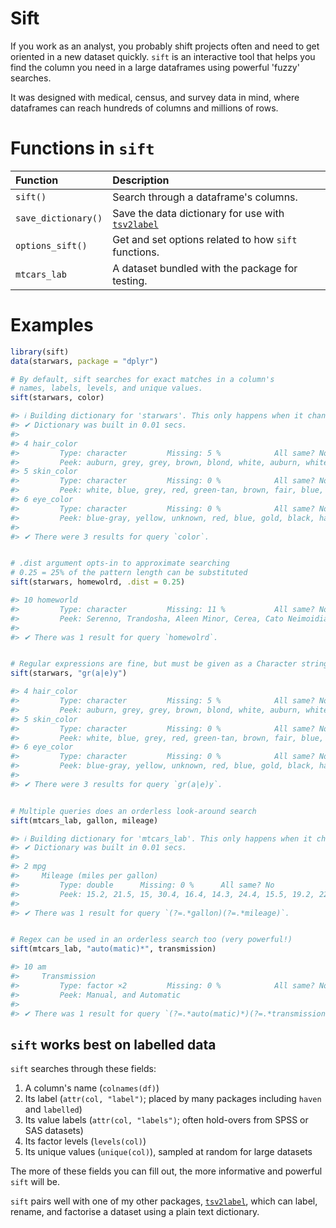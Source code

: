 # Sift

If you work as an analyst, you probably shift projects often and need to get oriented in a new dataset quickly. `sift` is an interactive tool that helps you find the column you need in a large dataframes using powerful 'fuzzy' searches.

It was designed with medical, census, and survey data in mind, where dataframes can reach hundreds of columns and millions of rows.

# Functions in `sift`

| Function         | Description                                          |
|:-----------------|:-----------------------------------------------------|
| `sift()`         | Search through a dataframe's columns.                |
| `save_dictionary()` | Save the data dictionary for use with [`tsv2label`][1] |
| `options_sift()` | Get and set options related to how `sift` functions. |
| `mtcars_lab`     | A dataset bundled with the package for testing.      |

# Examples

``` r
library(sift)
data(starwars, package = "dplyr")

# By default, sift searches for exact matches in a column's
# names, labels, levels, and unique values.
sift(starwars, color)

#> ℹ Building dictionary for 'starwars'. This only happens when it changes.
#> ✔ Dictionary was built in 0.01 secs.
#> 
#> 4 hair_color
#>         Type: character         Missing: 5 %            All same? No            
#>         Peek: auburn, grey, grey, brown, blond, white, auburn, white, …
#> 5 skin_color
#>         Type: character         Missing: 0 %            All same? No            
#>         Peek: white, blue, grey, red, green-tan, brown, fair, blue, ye…
#> 6 eye_color
#>         Type: character         Missing: 0 %            All same? No            
#>         Peek: blue-gray, yellow, unknown, red, blue, gold, black, haze…
#> 
#> ✔ There were 3 results for query `color`.


# .dist argument opts-in to approximate searching
# 0.25 = 25% of the pattern length can be substituted
sift(starwars, homewolrd, .dist = 0.25)

#> 10 homeworld
#>         Type: character         Missing: 11 %           All same? No            
#>         Peek: Serenno, Trandosha, Aleen Minor, Cerea, Cato Neimoidia, …
#> 
#> ✔ There was 1 result for query `homewolrd`.


# Regular expressions are fine, but must be given as a Character string
sift(starwars, "gr(a|e)y")

#> 4 hair_color
#>         Type: character         Missing: 5 %            All same? No            
#>         Peek: auburn, grey, grey, brown, blond, white, auburn, white, …
#> 5 skin_color
#>         Type: character         Missing: 0 %            All same? No            
#>         Peek: white, blue, grey, red, green-tan, brown, fair, blue, ye…
#> 6 eye_color
#>         Type: character         Missing: 0 %            All same? No            
#>         Peek: blue-gray, yellow, unknown, red, blue, gold, black, haze…
#> 
#> ✔ There were 3 results for query `gr(a|e)y`.


# Multiple queries does an orderless look-around search
sift(mtcars_lab, gallon, mileage)

#> ℹ Building dictionary for 'mtcars_lab'. This only happens when it changes.
#> ✔ Dictionary was built in 0.01 secs.
#> 
#> 2 mpg
#>     Mileage (miles per gallon)
#>         Type: double      Missing: 0 %      All same? No                        
#>         Peek: 15.2, 21.5, 15, 30.4, 16.4, 14.3, 24.4, 15.5, 19.2, 22.8…
#> 
#> ✔ There was 1 result for query `(?=.*gallon)(?=.*mileage)`.


# Regex can be used in an orderless search too (very powerful!)
sift(mtcars_lab, "auto(matic)*", transmission)

#> 10 am
#>     Transmission
#>         Type: factor ×2         Missing: 0 %            All same? No            
#>         Peek: Manual, and Automatic
#> 
#> ✔ There was 1 result for query `(?=.*auto(matic)*)(?=.*transmission)`.
```

## `sift` works best on labelled data

`sift` searches through these fields:

1.  A column's name (`colnames(df)`)
2.  Its label (`attr(col, "label")`; placed by many packages including `haven` and `labelled`)
3.  Its value labels (`attr(col, "labels")`; often hold-overs from SPSS or SAS datasets)
4.  Its factor levels (`levels(col)`)
5.  Its unique values (`unique(col)`), sampled at random for large datasets

The more of these fields you can fill out, the more informative and powerful `sift` will be.

`sift` pairs well with one of my other packages, [`tsv2label`][1], which can label, rename, and factorise a dataset using a plain text dictionary.




[1]: https://github.com/DesiQuintans/tsv2label
